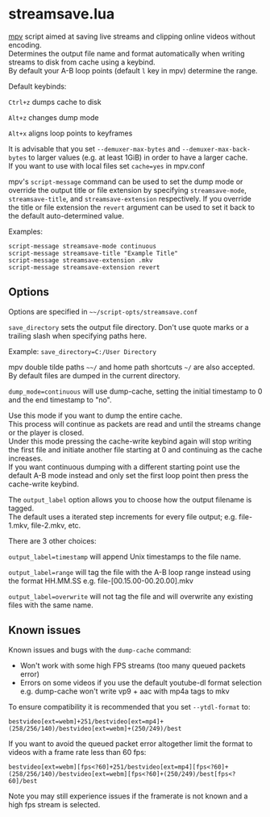 # streamsave.lua

[mpv](https://github.com/mpv-player/mpv) script aimed at saving live streams and clipping online videos without encoding.  
Determines the output file name and format automatically when writing streams to disk from cache using a keybind.  
By default your A-B loop points (default `l` key in mpv) determine the range.

Default keybinds:

`Ctrl+z` dumps cache to disk

`Alt+z` changes dump mode

`Alt+x` aligns loop points to keyframes

It is advisable that you set `--demuxer-max-bytes` and `--demuxer-max-back-bytes` to larger values (e.g. at least 1GiB) in order to have a larger cache.  
If you want to use with local files set `cache=yes` in mpv.conf

mpv's `script-message` command can be used to set the dump mode or override the output title or file extension by specifying `streamsave-mode`, `streamsave-title`, and `streamsave-extension` respectively.
If you override the title or file extension the `revert` argument can be used to set it back to the default auto-determined value.

Examples:
```
script-message streamsave-mode continuous
script-message streamsave-title "Example Title"
script-message streamsave-extension .mkv
script-message streamsave-extension revert
```

## Options

Options are specified in `~~/script-opts/streamsave.conf`

`save_directory` sets the output file directory. Don't use quote marks or a trailing slash when specifying paths here.

Example: `save_directory=C:/User Directory`

mpv double tilde paths `~~/` and home path shortcuts `~/` are also accepted. By default files are dumped in the current directory.

`dump_mode=continuous` will use dump-cache, setting the initial timestamp to 0 and the end timestamp to "no".

Use this mode if you want to dump the entire cache.  
This process will continue as packets are read and until the streams change or the player is closed.  
Under this mode pressing the cache-write keybind again will stop writing the first file and initiate another file starting at 0 and continuing as the cache increases.  
If you want continuous dumping with a different starting point use the default A-B mode instead and only set the first loop point then press the cache-write keybind.  

The `output_label` option allows you to choose how the output filename is tagged.  
The default uses a iterated step increments for every file output; e.g. file-1.mkv, file-2.mkv, etc.

There are 3 other choices:

`output_label=timestamp` will append Unix timestamps to the file name.

`output_label=range` will tag the file with the A-B loop range instead using the format HH.MM.SS e.g. file-[00.15.00-00.20.00].mkv

`output_label=overwrite` will not tag the file and will overwrite any existing files with the same name.

## Known issues

Known issues and bugs with the `dump-cache` command:  
* Won't work with some high FPS streams (too many queued packets error)  
* Errors on some videos if you use the default youtube-dl format selection
e.g. dump-cache won't write vp9 + aac with mp4a tags to mkv

To ensure compatibility it is recommended that you set `--ytdl-format` to:

`bestvideo[ext=webm]+251/bestvideo[ext=mp4]+(258/256/140)/bestvideo[ext=webm]+(250/249)/best`

If you want to avoid the queued packet error altogether limit the format to videos with a frame rate less than 60 fps:

`bestvideo[ext=webm][fps<?60]+251/bestvideo[ext=mp4][fps<?60]+(258/256/140)/bestvideo[ext=webm][fps<?60]+(250/249)/best[fps<?60]/best`

Note you may still experience issues if the framerate is not known and a high fps stream is selected.
